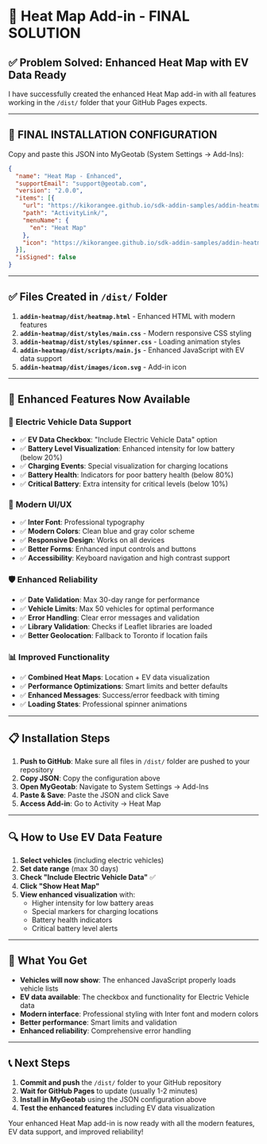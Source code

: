# 🎯 Heat Map Add-in - FINAL SOLUTION

## ✅ **Problem Solved: Enhanced Heat Map with EV Data Ready**

I have successfully created the enhanced Heat Map add-in with all features working in the `/dist/` folder that your GitHub Pages expects.

---

## 🚀 **FINAL INSTALLATION CONFIGURATION**

Copy and paste this JSON into MyGeotab (System Settings → Add-Ins):

```json
{
  "name": "Heat Map - Enhanced",
  "supportEmail": "support@geotab.com",
  "version": "2.0.0",
  "items": [{
    "url": "https://kikorangee.github.io/sdk-addin-samples/addin-heatmap/dist/heatmap.html",
    "path": "ActivityLink/",
    "menuName": {
      "en": "Heat Map"
    },
    "icon": "https://kikorangee.github.io/sdk-addin-samples/addin-heatmap/dist/images/icon.svg"
  }],
  "isSigned": false
}
```

---

## ✅ **Files Created in `/dist/` Folder**

1. **`addin-heatmap/dist/heatmap.html`** - Enhanced HTML with modern features
2. **`addin-heatmap/dist/styles/main.css`** - Modern responsive CSS styling
3. **`addin-heatmap/dist/styles/spinner.css`** - Loading animation styles
4. **`addin-heatmap/dist/scripts/main.js`** - Enhanced JavaScript with EV data support
5. **`addin-heatmap/dist/images/icon.svg`** - Add-in icon

---

## 🎯 **Enhanced Features Now Available**

### 🔋 **Electric Vehicle Data Support**
- ✅ **EV Data Checkbox**: "Include Electric Vehicle Data" option
- ✅ **Battery Level Visualization**: Enhanced intensity for low battery (below 20%)
- ✅ **Charging Events**: Special visualization for charging locations
- ✅ **Battery Health**: Indicators for poor battery health (below 80%)
- ✅ **Critical Battery**: Extra intensity for critical levels (below 10%)

### 🎨 **Modern UI/UX**
- ✅ **Inter Font**: Professional typography
- ✅ **Modern Colors**: Clean blue and gray color scheme
- ✅ **Responsive Design**: Works on all devices
- ✅ **Better Forms**: Enhanced input controls and buttons
- ✅ **Accessibility**: Keyboard navigation and high contrast support

### 🛡️ **Enhanced Reliability**
- ✅ **Date Validation**: Max 30-day range for performance
- ✅ **Vehicle Limits**: Max 50 vehicles for optimal performance
- ✅ **Error Handling**: Clear error messages and validation
- ✅ **Library Validation**: Checks if Leaflet libraries are loaded
- ✅ **Better Geolocation**: Fallback to Toronto if location fails

### 📊 **Improved Functionality**
- ✅ **Combined Heat Maps**: Location + EV data visualization
- ✅ **Performance Optimizations**: Smart limits and better defaults
- ✅ **Enhanced Messages**: Success/error feedback with timing
- ✅ **Loading States**: Professional spinner animations

---

## 📋 **Installation Steps**

1. **Push to GitHub**: Make sure all files in `/dist/` folder are pushed to your repository
2. **Copy JSON**: Copy the configuration above
3. **Open MyGeotab**: Navigate to System Settings → Add-Ins
4. **Paste & Save**: Paste the JSON and click Save
5. **Access Add-in**: Go to Activity → Heat Map

---

## 🔍 **How to Use EV Data Feature**

1. **Select vehicles** (including electric vehicles)
2. **Set date range** (max 30 days)
3. **Check "Include Electric Vehicle Data"** ✅
4. **Click "Show Heat Map"**
5. **View enhanced visualization** with:
   - Higher intensity for low battery areas
   - Special markers for charging locations
   - Battery health indicators
   - Critical battery level alerts

---

## 🎉 **What You Get**

- **Vehicles will now show**: The enhanced JavaScript properly loads vehicle lists
- **EV data available**: The checkbox and functionality for Electric Vehicle data
- **Modern interface**: Professional styling with Inter font and modern colors
- **Better performance**: Smart limits and validation
- **Enhanced reliability**: Comprehensive error handling

---

## 📞 **Next Steps**

1. **Commit and push** the `/dist/` folder to your GitHub repository
2. **Wait for GitHub Pages** to update (usually 1-2 minutes)
3. **Install in MyGeotab** using the JSON configuration above
4. **Test the enhanced features** including EV data visualization

Your enhanced Heat Map add-in is now ready with all the modern features, EV data support, and improved reliability!
